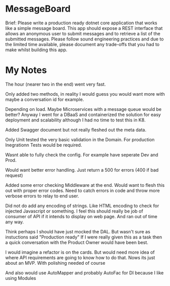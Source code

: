# MessageBoard

Brief: Please write a production ready dotnet core application that works like a simple message board. This app should expose a REST interface that allows an anonymous user to submit messages and to retrieve a list of the submitted messages. Please follow sound engineering practices and due to the limited time available, please document any trade-offs that you had to make whilst building this app.

# My Notes
The hour (nearer two in the end) went very fast.

Only added two methods, in reality I would guess you would want more with maybe a conversation id for example.

Depending on load. Maybe Microservices with a message queue would be better? Anyway I went for a DBaaS and containerized the solution for easy deployment and scalability although I had no time to test this in K8.

Added Swagger document but not really fleshed out the meta data.

Only Unit tested the very basic validation in the Domain. For production Inegrationn Tests would be required.

Wasnt able to fully check the config. For example have seperate Dev and Prod.

Would want better error handling. Just return a 500 for errors (400 if bad request)

Added some error checking Middleware at the end. Would want to flesh this out with proper error codes. Need to catch errors in code and throw more verbose errors to relay to end user.

Did not do add any encoding of strings. Like HTML encoding to check for injected Javascript or something. I feel this should really be job of consumer of API if it intends to display on web page. And ran out of time any way.

Think perhaps I should have just mocked the DAL. But wasn't sure as instuctions said "Production ready" If I were really given this as a task then a quick conversation with the Product Owner would have been best.

I would imagine a refactor is on the cards. But would need more idea of where API requirements are going to know how to do that. Nows its just about an MVP. With polishing needed of course

And also would use AutoMapper and probably AutoFac for DI because I like using Modules